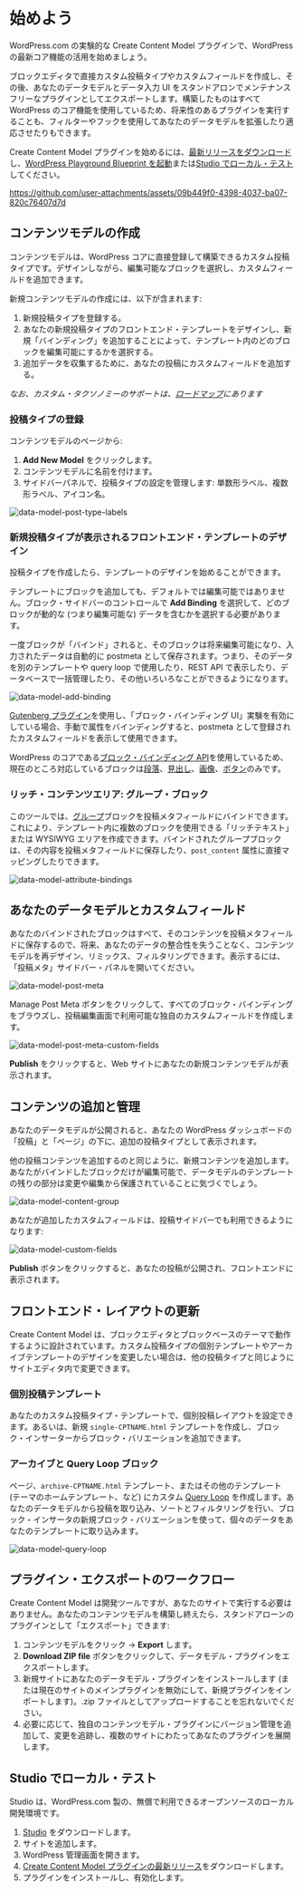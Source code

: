 <!-- 
# Get Started
 -->
# 始めよう

<!-- 
Start leveraging the latest WordPress core features with WordPress.com’s experimental Create Content Model plugin. 
 -->
WordPress.com の実験的な Create Content Model プラグインで、WordPress の最新コア機能の活用を始めましょう。

<!-- 
Create custom post types and custom fields directly in the Block Editor, and then export your data model and data entry UI as a standalone, maintenance-free plugin. Everything you build is using core WordPress functionality, so you can run the future-proof plugin or you can use filters and hooks to extend and adapt your data model.
 -->
ブロックエディタで直接カスタム投稿タイプやカスタムフィールドを作成し、その後、あなたのデータモデルとデータ入力 UI をスタンドアロンでメンテナンスフリーなプラグインとしてエクスポートします。構築したものはすべて WordPress のコア機能を使用しているため、将来性のあるプラグインを実行することも、フィルターやフックを使用してあなたのデータモデルを拡張したり適応させたりもできます。

<!-- 
To get started with the Create Content Model plugin, [download the latest release](https://github.com/Automattic/create-content-model/releases/latest/download/create-content-model.zip), [launch our WordPress Playground Blueprint](https://playground.wordpress.net/?blueprint-url=https://raw.githubusercontent.com/Automattic/create-content-model/trunk/blueprint.json), or [test locally with Studio](#test-locally-with-studio).
 -->
Create Content Model プラグインを始めるには、[最新リリースをダウンロード](https://github.com/Automattic/create-content-model/releases/latest/download/create-content-model.zip)し、[WordPress Playground Blueprint を起動](https://playground.wordpress.net/?blueprint-url=https://raw.githubusercontent.com/Automattic/create-content-model/trunk/blueprint.json)または[Studio でローカル・テスト](#test-locally-with-studio)してください。

<!-- 
https://github.com/user-attachments/assets/09b449f0-4398-4037-ba07-820c76407d7d
 -->
https://github.com/user-attachments/assets/09b449f0-4398-4037-ba07-820c76407d7d

<!-- 
## Creating a content model
 -->
## コンテンツモデルの作成

<!-- 
A content model is a custom post type that you can register and build directly in WordPress core. As you design it, you select which blocks are editable and can add custom fields.
 -->
コンテンツモデルは、WordPress コアに直接登録して構築できるカスタム投稿タイプです。デザインしながら、編集可能なブロックを選択し、カスタムフィールドを追加できます。

<!-- 
Creating a new content model includes:
 -->
新規コンテンツモデルの作成には、以下が含まれます:

<!-- 
1. Registering a new post type.
2. Designing the frontend template for your new post type and selecting which blocks in the template are editable by adding new “Bindings.”
3. Adding custom fields to your post to collect additional data.
 -->
1. 新規投稿タイプを登録する。
2. あなたの新規投稿タイプのフロントエンド・テンプレートをデザインし、新規「バインディング」を追加することによって、テンプレート内のどのブロックを編集可能にするかを選択する。
3. 追加データを収集するために、あなたの投稿にカスタムフィールドを追加する。

<!-- 
*Note that custom taxonomy support is on the [roadmap](https://github.com/Automattic/create-content-model/issues/77).*
 -->
*なお、カスタム・タクソノミーのサポートは、[ロードマップ](https://github.com/Automattic/create-content-model/issues/77)にあります*

<!-- 
### Register the post type 
 -->
### 投稿タイプの登録

<!-- 
From the Content Models page:
 -->
コンテンツモデルのページから:

<!-- 
1. Click **Add New Model**.
2. Name your content model.
3. Manage the post type settings using the sidebar panel: Singular Label, Plural Label, Icon Name
 -->
1. **Add New Model** をクリックします。
2. コンテンツモデルに名前を付けます。
3. サイドバーパネルで、投稿タイプの設定を管理します: 単数形ラベル、複数形ラベル、アイコン名。

<!-- 
![data-model-post-type-labels](https://github.com/user-attachments/assets/9369283f-d8d9-4040-8ec3-722ef8b9d0ff)
 -->
![data-model-post-type-labels](https://github.com/user-attachments/assets/9369283f-d8d9-4040-8ec3-722ef8b9d0ff)

<!-- 
### Design the frontend template for your new post type
 -->
### 新規投稿タイプが表示されるフロントエンド・テンプレートのデザイン

<!-- 
Once you’ve created the post type, you can start designing the template.
 -->
投稿タイプを作成したら、テンプレートのデザインを始めることができます。

<!-- 
As you add blocks to the template, they will not be editable by default. You’ll need to select which blocks include dynamic (aka editable) data by selecting **Add Binding** in the block sidebar controls. 
 -->
テンプレートにブロックを追加しても、デフォルトでは編集可能ではありません。ブロック・サイドバーのコントロールで **Add Binding** を選択して、どのブロックが動的な (つまり編集可能な) データを含むかを選択する必要があります。

<!-- 
Once a block is “bound,” it will be editable in the future, and any data entered will be automatically stored as postmeta, meaning you can use that data in different templates or query loops, view it in the REST API, bulk manage it via the database, and much more. 
 -->
一度ブロックが「バインド」されると、そのブロックは将来編集可能になり、入力されたデータは自動的に postmeta として保存されます。つまり、そのデータを別のテンプレートや query loop で使用したり、REST API で表示したり、データベースで一括管理したり、その他いろいろなことができるようになります。

<!-- 
![data-model-add-binding](https://github.com/user-attachments/assets/7a93ce88-f241-4017-bc01-1ecb472164b1)
 -->
![data-model-add-binding](https://github.com/user-attachments/assets/7a93ce88-f241-4017-bc01-1ecb472164b1)

<!-- 
If you have the [Gutenberg plugin](https://wordpress.org/plugins/gutenberg/) and enable the "Block Binding UI" experiment enabled, you can view and use your custom fields registered as postmeta when you manually bind an attribute.
 -->
[Gutenberg プラグイン](https://wordpress.org/plugins/gutenberg/)を使用し、「ブロック・バインディング UI」実験を有効にしている場合、手動で属性をバインディングすると、postmeta として登録されたカスタムフィールドを表示して使用できます。

<!-- 
Since we’re using core WordPress’ [Block Bindings API](https://make.wordpress.org/core/2024/03/06/new-feature-the-block-bindings-api/), the only blocks that are currently supported are the [Paragraph](https://wordpress.org/documentation/article/paragraph-block/), [Heading](https://wordpress.org/documentation/article/heading-block/), [Image](https://wordpress.org/documentation/article/image-block/), and [Buttons](https://wordpress.org/documentation/article/buttons-block/) blocks.
 -->
WordPress のコアである[ブロック・バインディング API](https://make.wordpress.org/core/2024/03/06/new-feature-the-block-bindings-api/)を使用しているため、現在のところ対応しているブロックは[段落](https://wordpress.org/documentation/article/paragraph-block/)、[見出し](https://wordpress.org/documentation/article/heading-block/)、[画像](https://wordpress.org/documentation/article/image-block/)、[ボタン](https://wordpress.org/documentation/article/buttons-block/)のみです。

<!-- 
### Rich content areas: the Group block
 -->
### リッチ・コンテンツエリア: グループ・ブロック

<!-- 
This tool also allows you to bind the [Group](https://wordpress.org/documentation/article/group-block/) block to a post meta field, which creates a “rich text” or WYSIWYG area in your template where multiple blocks can be used. A bound group block will store its contents in a post meta field, or you can map it directly to the `post_content` attribute. 
 -->
このツールでは、[グループ](https://wordpress.org/documentation/article/group-block/)ブロックを投稿メタフィールドにバインドできます。これにより、テンプレート内に複数のブロックを使用できる「リッチテキスト」または WYSIWYG エリアを作成できます。バインドされたグループブロックは、その内容を投稿メタフィールドに保存したり、`post_content` 属性に直接マッピングしたりできます。

<!-- 
![data-model-attribute-bindings](https://github.com/user-attachments/assets/6dfd750a-315b-46cd-ac73-4426b8e7a54f)
 -->
![data-model-attribute-bindings](https://github.com/user-attachments/assets/6dfd750a-315b-46cd-ac73-4426b8e7a54f)

<!-- 
## Your data model and custom fields
 -->
## あなたのデータモデルとカスタムフィールド

<!-- 
All of your bound blocks will save their content to post meta fields, so you can redesign, remix, and filter your content model in the future and without losing the integrity of your data. Open the Post Meta sidebar panel to view.
 -->
あなたのバインドされたブロックはすべて、そのコンテンツを投稿メタフィールドに保存するので、将来、あなたのデータの整合性を失うことなく、コンテンツモデルを再デザイン、リミックス、フィルタリングできます。表示するには、「投稿メタ」サイドバー・パネルを開いてください。

<!-- 
![data-model-post-meta](https://github.com/user-attachments/assets/7232d9b7-8ac3-4159-ba4a-6e94d37ada58)
 -->
![data-model-post-meta](https://github.com/user-attachments/assets/7232d9b7-8ac3-4159-ba4a-6e94d37ada58)

<!-- 
Click the Manage Post Meta button to browse all of your block bindings and create your own custom fields that are available in the post editing screen.
 -->
Manage Post Meta ボタンをクリックして、すべてのブロック・バインディングをブラウズし、投稿編集画面で利用可能な独自のカスタムフィールドを作成します。

<!-- 
![data-model-post-meta-custom-fields](https://github.com/user-attachments/assets/f7ee2af7-1753-41ec-885d-4cf9b3669a93)
 -->
![data-model-post-meta-custom-fields](https://github.com/user-attachments/assets/f7ee2af7-1753-41ec-885d-4cf9b3669a93)

<!-- 
Click **Publish** to see your new content model on your website.
 -->
**Publish** をクリックすると、Web サイトにあなたの新規コンテンツモデルが表示されます。

<!-- 
## Adding and managing content
 -->
## コンテンツの追加と管理

<!-- 
Once your data model is published, it will show up as an additional post type beneath Posts and Pages in your WordPress dashboard. 
 -->
あなたのデータモデルが公開されると、あなたの WordPress ダッシュボードの「投稿」と「ページ」の下に、追加の投稿タイプとして表示されます。

<!-- 
Add new content just like you would add any other post content. You’ll notice that only the blocks you bound are editable, and the rest of the data model’s template is safe from being changed or edited.
 -->
他の投稿コンテンツを追加するのと同じように、新規コンテンツを追加します。あなたがバインドしたブロックだけが編集可能で、データモデルのテンプレートの残りの部分は変更や編集から保護されていることに気づくでしょう。

<!-- 
![data-model-content-group](https://github.com/user-attachments/assets/eac3b513-175b-480b-9777-94fa6cc340b1)
 -->
![data-model-content-group](https://github.com/user-attachments/assets/eac3b513-175b-480b-9777-94fa6cc340b1)

<!-- 
Any custom fields that you’ve added will also be available in the post sidebar:
 -->
あなたが追加したカスタムフィールドは、投稿サイドバーでも利用できるようになります:

<!-- 
![data-model-custom-fields](https://github.com/user-attachments/assets/39b485a1-cf3a-492a-a497-969d1ca14040)
 -->
![data-model-custom-fields](https://github.com/user-attachments/assets/39b485a1-cf3a-492a-a497-969d1ca14040)

<!-- 
Click the **Publish** button to publish your post and view it on the front end. 
 -->
**Publish** ボタンをクリックすると、あなたの投稿が公開され、フロントエンドに表示されます。

<!-- 
## Updating the front-end layout
 -->
## フロントエンド・レイアウトの更新

<!-- 
Create Content Model is designed to work with the block editor and block-based themes. If you’d like to make changes to the design of the single or archive templates for your custom post type, you can do that inside of the Site Editor, just like you would for any other post type. 
 -->
Create Content Model は、ブロックエディタとブロックベースのテーマで動作するように設計されています。カスタム投稿タイプの個別テンプレートやアーカイブテンプレートのデザインを変更したい場合は、他の投稿タイプと同じようにサイトエディタ内で変更できます。

<!-- 
### Single post template
 -->
### 個別投稿テンプレート

<!-- 
You can set up the single post layout in your custom post type template. Alternatively, you can create a new `single-CPTNAME.html` template and add block variations from the block inserter.
 -->
あなたのカスタム投稿タイプ・テンプレートで、個別投稿レイアウトを設定できます。あるいは、新規 `single-CPTNAME.html` テンプレートを作成し、ブロック・インサーターからブロック・バリエーションを追加できます。

<!-- 
### Archives and the Query Loop block
 -->
### アーカイブと Query Loop ブロック

<!-- 
Create a custom [Query Loop](https://wordpress.org/documentation/article/query-loop-block/) on a page, `archive-CPTNAME.html` template, or any other template (e.g. the theme’s home template). Pull in the posts from your data model, sort and filter them, and use the new block variations in the block inserter to pull individual pieces of data into your template.
 -->
ページ、`archive-CPTNAME.html` テンプレート、またはその他のテンプレート (テーマのホームテンプレート、など) にカスタム [Query Loop](https://wordpress.org/documentation/article/query-loop-block/) を作成します。あなたのデータモデルから投稿を取り込み、ソートとフィルタリングを行い、ブロック・インサータの新規ブロック・バリエーションを使って、個々のデータをあなたのテンプレートに取り込みます。

<!-- 
![data-model-query-loop](https://github.com/user-attachments/assets/a5023781-4ce8-426f-9e9d-46eb7ce35795)
 -->
![data-model-query-loop](https://github.com/user-attachments/assets/a5023781-4ce8-426f-9e9d-46eb7ce35795)

<!-- 
## Plugin export workflow
 -->
## プラグイン・エクスポートのワークフロー

<!-- 
Create Content Model is a development tool, but it’s not required to run on your site. If you’re done building your content model, you can “export” it as a standalone plugin:
 -->
Create Content Model は開発ツールですが、あなたのサイトで実行する必要はありません。あなたのコンテンツモデルを構築し終えたら、スタンドアローンのプラグインとして「エクスポート」できます:

<!-- 
1. Click Content Models → **Export**.
2. Export the data model plugin by clicking the **Download ZIP fil**e button.
3. Install your data model plugin on a new site (or deactivate the main plugin on the current site and import the new plugin). Remember to upload it as the .zip file.
4. Optionally, add version control for your own content model plugin to track changes and deploy your plugin across multiple sites.
 -->
1. コンテンツモデルをクリック → **Export** します。
2. **Download ZIP file** ボタンをクリックして、データモデル・プラグインをエクスポートします。
3. 新規サイトにあなたのデータモデル・プラグインをインストールします (または現在のサイトのメインプラグインを無効にして、新規プラグインをインポートします)。.zip ファイルとしてアップロードすることを忘れないでください。
4. 必要に応じて、独自のコンテンツモデル・プラグインにバージョン管理を追加して、変更を追跡し、複数のサイトにわたってあなたのプラグインを展開します。

<!-- 
## Test locally with Studio
 -->
## Studio でローカル・テスト

<!-- 
Studio is WordPress.com's free, open-source local development environment.
 -->
Studio は、WordPress.com 製の、無償で利用できるオープンソースのローカル開発環境です。

<!-- 
1. Download [Studio](https://developer.wordpress.com/studio/?utm_source=github&utm_medium=get-started&utm_campaign=create-content-model).
2. Add a site.
3. Open WP Admin.
4. Download the [latest plugin release](https://github.com/Automattic/create-content-model/releases/latest/download/create-content-model.zip).
5. Install and activate the plugin.
 -->
1. [Studio](https://developer.wordpress.com/studio/?utm_source=github&utm_medium=get-started&utm_campaign=create-content-model) をダウンロードします。
2. サイトを追加します。
3. WordPress 管理画面を開きます。
4. [Create Content Model プラグインの最新リリース](https://github.com/Automattic/create-content-model/releases/latest/download/create-content-model.zip)をダウンロードします。
5. プラグインをインストールし、有効化します。